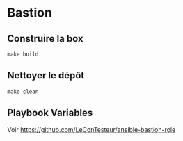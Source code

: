 # Bastion

## Construire la box

`make build`

## Nettoyer le dépôt

`make clean`

## Playbook Variables

Voir https://github.com/LeConTesteur/ansible-bastion-role